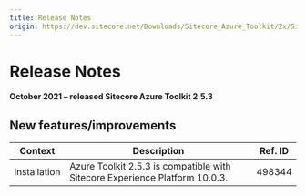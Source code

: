 ```yaml
---
title: Release Notes
origin: https://dev.sitecore.net/Downloads/Sitecore_Azure_Toolkit/2x/Sitecore_Azure_Toolkit_253/Release_Notes
---
```


# Release Notes

**October 2021 – released Sitecore Azure Toolkit 2.5.3**

## New features/improvements

 | Context | Description | Ref. ID |
 | --- | --- | --- |
 | Installation | ​​​Azure Toolkit 2.5.3 is compatible with Sitecore Experience Platform 10.0.3​. | 498344 |